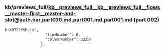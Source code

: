 ### kb/previews_full/kb__previews_full__kb__previews_full__flows__master-first__master-and-slot@auth.har.part090.md.part001.md.part001.md (part 002)

```md
k-KO722YSM.js",
                  "lineNumber": 0,
                  "columnNumber": 32254
                },
                
```

```
